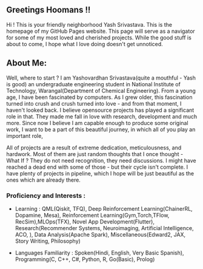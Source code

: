 ## Greetings Hoomans !! 
Hi ! This is your friendly neighborhood Yash Srivastava. This is the homepage of my GitHub Pages website. This page will serve as a navigator for some of my most loved and cherished projects. While the good stuff is about to come, I hope what I love doing doesn't get unnoticed. 


## About Me: 
Well, where to start ? I am Yashovardhan Srivastava(quite a mouthful - Yash is good) an undergraduate engineering student in National Institute of Technology, Warangal(Department of Chemical Engineering). From a young age, I have been fascinated by computers. As I grew older, this fascination turned into crush and crush turned into love - and from that moment, I haven't looked back. I believe opensource projects has played a significant role in that. They made me fall in love with research, development and much more. Since now I believe I am capable enough to produce some original work, I want to be a part of this beautiful journey, in which all of you play an important role,

All of projects are a result of extreme dedication, meticulousness, and hardwork. Most of them are just random thoughts that I once thought - What If ?
They do not need recognition, they need discussions. I might have reached a dead end with some of those - but their cycle isn't complete. I have plenty of projects in pipeline, which I hope will be just beautiful as the ones which are already there.


### Proficiency and Interests :
- Learning : QML(Qiskit, TFQ), Deep Reinforcement Learning(ChainerRL, Dopamine, Mesa), Reinforcement Learning(Gym,Torch,TFlow, RecSim),MLOps(TFX), Novel App Development(Flutter), Research(Recommender Systems, Neuroimaging, Artificial Intelligence, ACO, ), Data Analysis(Apache Spark), Miscellaneous(Edward2, JAX, Story Writing, Philosophy)

- Languages Familiarity :  Spoken(Hindi, English, Very Basic Spanish), Programming(C, C++, C#, Python, R, Go(Basic), Prolog)
